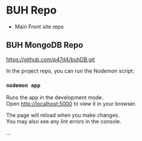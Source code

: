 # BUH Repo
- Main Front site repo

## BUH MongoDB Repo

https://github.com/p47d4/buhDB.git
 
In the project repo, you can run the Nodemon script:

### `nodemon app`

Runs the app in the development mode.\
Open [http://localhost:5000](http://localhost:5000) to view it in your browser.

The page will reload when you make changes.\
You may also see any lint errors in the console.

...